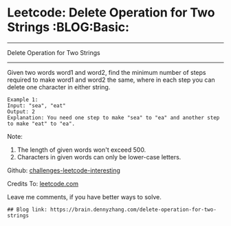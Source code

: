 # Leetcode: Delete Operation for Two Strings     :BLOG:Basic:


---

Delete Operation for Two Strings  

---

Given two words word1 and word2, find the minimum number of steps required to make word1 and word2 the same, where in each step you can delete one character in either string.  

    Example 1:
    Input: "sea", "eat"
    Output: 2
    Explanation: You need one step to make "sea" to "ea" and another step to make "eat" to "ea".

Note:  
1.  The length of given words won't exceed 500.
2.  Characters in given words can only be lower-case letters.

Github: [challenges-leetcode-interesting](https://github.com/DennyZhang/challenges-leetcode-interesting/tree/master/delete-operation-for-two-strings)  

Credits To: [leetcode.com](https://leetcode.com/problems/delete-operation-for-two-strings/description/)  

Leave me comments, if you have better ways to solve.  

    ## Blog link: https://brain.dennyzhang.com/delete-operation-for-two-strings